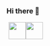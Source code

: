 ### Hi there 👋
<div style="display: flex; margin: 5px;">
  <img src="https://cdn3.iconfinder.com/data/icons/logos-and-brands-adobe/512/267_Python-1024.png" width="40" height="40"/>
  <img src="https://cdn4.iconfinder.com/data/icons/logos-and-brands/512/233_Node_Js_logo-1024.png" width="40" height="40"/>
</div>

<!--
**niksolaz/niksolaz** is a ✨ _special_ ✨ repository because its `README.md` (this file) appears on your GitHub profile.

Here are some ideas to get you started:

- 🔭 I’m currently working on ...
- 🌱 I’m currently learning ...
- 👯 I’m looking to collaborate on ...
- 🤔 I’m looking for help with ...
- 💬 Ask me about ...
- 📫 How to reach me: ...
- 😄 Pronouns: ...
- ⚡ Fun fact: ...
-->
